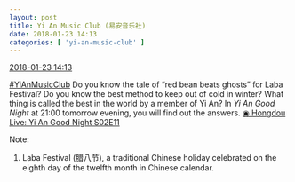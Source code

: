 ```yaml
---
layout: post
title: Yi An Music Club (易安音乐社)
date: 2018-01-23 14:13
categories: [ 'yi-an-music-club' ]
---
```


<div class="weibo-info">
  <a href="https://weibo.com/6094546964/FFGHR3tk0">2018-01-23 14:13</a>
</div>

[#YiAnMusicClub](https://weibo.com/p/100808beae2e3e05b17b64f63ebedca39f19b2/super_index) Do you know the tale of “red bean beats ghosts” for Laba Festival? Do you know the best method to keep out of cold in winter? What thing is called the best in the world by a member of Yi An? In *Yi An Good Night* at 21:00 tomorrow evening, you will find out the answers. [◉ Hongdou Live: Yi An Good Night S02E11](http://www.hongdoufm.com/room/1092664161684422716)

<!-- more -->

Note:
1. Laba Festival (腊八节), a traditional Chinese holiday celebrated on the eighth day of the twelfth month in Chinese calendar.
